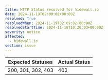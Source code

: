 ```yaml
---
title: HTTP Status resolved for hidewall.io
date: 2024-11-19T02:09:02+00:00Z
resolved: True
resolvedWhen: 2024-11-19T02:09:02+00:00Z
resolvedStartTime: 2024-11-18T10:20:03+00:00Z
severity: notice
affected:
  - hidewall.io
section: issue
---
```


| Expected Statuses | Actual Status  |
|-------------------|----------------|
| 200, 301, 302, 403 | 403 |
